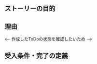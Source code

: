<!--
name: ストーリー
title: "【大項目/中項目/小項目】～は～したい"
labels: "story"
assignees: ""
-->

## ストーリーの目的

<!--
ユーザはToDoを確認したい
-->

## 理由

<-- 作成したToDoの状態を確認したいため -->

## 受入条件・完了の定義

<!--
- ToDoの一覧を取得するAPIが作成されている
- 画面を開いた際に上記APIを実行し、画面上にToDoの情報を表示できる
-->